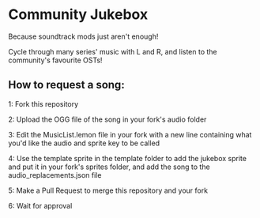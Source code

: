 # Community Jukebox

Because soundtrack mods just aren't enough!

Cycle through many series' music with L and R, and listen to the community's favourite OSTs!

## How to request a song:
1: Fork this repository  

2: Upload the OGG file of the song in your fork's audio folder  

3: Edit the MusicList.lemon file in your fork with a new line containing what you'd like the audio and sprite key to be called 

4: Use the template sprite in the template folder to add the jukebox sprite and put it in your fork's sprites folder, and add the song to the audio_replacements.json file

5: Make a Pull Request to merge this repository and your fork  

6: Wait for approval
